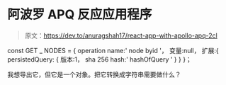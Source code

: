 # 阿波罗 APQ 反应应用程序

> 原文：<https://dev.to/anuragshah17/react-app-with-apollo-apq-2cl>

const GET _ NODES = {
operation name:' node byid '，
变量:null，
扩展:{
persistedQuery: {
版本:1，
sha 256 hash:' hashOfQuery '
}
}
}；

我想导出它，但它是一个对象。把它转换成字符串需要做什么？